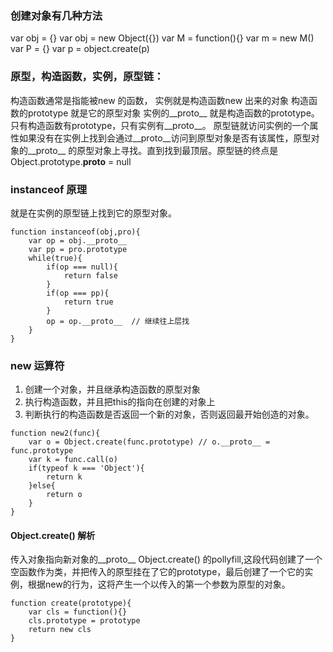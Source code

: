### 创建对象有几种方法
var obj = {}
var obj = new Object({})
var M = function(){}
var m = new M()
var P = {}
var p = object.create(p)
### 原型，构造函数，实例，原型链：
构造函数通常是指能被new 的函数，
实例就是构造函数new 出来的对象
构造函数的prototype 就是它的原型对象
实例的__proto__ 就是构造函数的prototype。
只有构造函数有prototype，只有实例有__proto__。 
原型链就访问实例的一个属性如果没有在实例上找到会通过__proto__访问到原型对象是否有该属性，原型对象的__proto__ 的原型对象上寻找。直到找到最顶层。原型链的终点是Object.prototype.__proto__ = null
### instanceof 原理
就是在实例的原型链上找到它的原型对象。
```
function instanceof(obj,pro){
    var op = obj.__proto__
    var pp = pro.prototype
    while(true){
        if(op === null){
            return false
        }
        if(op === pp){
            return true
        }
        op = op.__proto__  // 继续往上层找
    }
}

```
### new 运算符
1. 创建一个对象，并且继承构造函数的原型对象
2. 执行构造函数，并且把this的指向在创建的对象上
3. 判断执行的构造函数是否返回一个新的对象，否则返回最开始创造的对象。
```
function new2(func){
    var o = Object.create(func.prototype) // o.__proto__ = func.prototype
    var k = func.call(o)
    if(typeof k === 'Object'){
        return k
    }else{
        return o
    }
}
```
#### Object.create() 解析
传入对象指向新对象的__proto__
Object.create() 的pollyfill,这段代码创建了一个空函数作为类，并把传入的原型挂在了它的prototype，最后创建了一个它的实例，根据new的行为，这将产生一个以传入的第一个参数为原型的对象。
```
function create(prototype){
    var cls = function(){}
    cls.prototype = prototype
    return new cls
}
```

### 